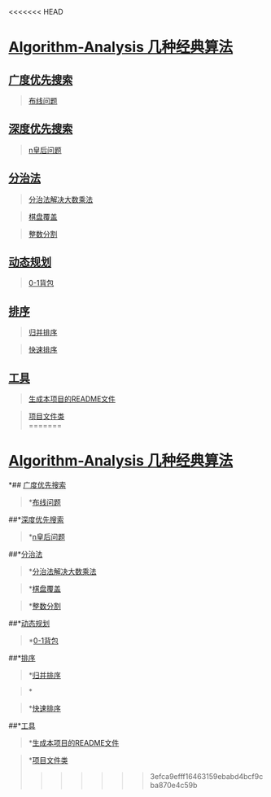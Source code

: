 <<<<<<< HEAD
# [Algorithm-Analysis  几种经典算法](https://github.com/FDws/Algorithm-Analysis/tree/master/src)		

## [广度优先搜索](https://github.com/FDws/Algorithm-Analysis/tree/master/src/bfs)		

> [布线问题](https://github.com/FDws/Algorithm-Analysis/tree/master/src/bfs/RouteProblem.java)		

## [深度优先搜索](https://github.com/FDws/Algorithm-Analysis/tree/master/src/dfs)		

> [n皇后问题](https://github.com/FDws/Algorithm-Analysis/tree/master/src/dfs/King.java)		

## [分治法](https://github.com/FDws/Algorithm-Analysis/tree/master/src/divide)		

> [分治法解决大数乘法](https://github.com/FDws/Algorithm-Analysis/tree/master/src/divide/BigInteger.java)		

> [棋盘覆盖](https://github.com/FDws/Algorithm-Analysis/tree/master/src/divide/CoverChessBoard.java)		

> [整数分割](https://github.com/FDws/Algorithm-Analysis/tree/master/src/divide/IntegerPartition.java)		

## [动态规划](https://github.com/FDws/Algorithm-Analysis/tree/master/src/dp)		

> [0-1背包](https://github.com/FDws/Algorithm-Analysis/tree/master/src/dp/Knapsack01.java)		

## [排序](https://github.com/FDws/Algorithm-Analysis/tree/master/src/sort)		

> [归并排序](https://github.com/FDws/Algorithm-Analysis/tree/master/src/sort/MergeSort.java)		

> [](https://github.com/FDws/Algorithm-Analysis/tree/master/src/sort/Msort.java)		

> [快速排序](https://github.com/FDws/Algorithm-Analysis/tree/master/src/sort/QuickSort.java)		

## [工具](https://github.com/FDws/Algorithm-Analysis/tree/master/src/tools)		

> [生成本项目的README文件](https://github.com/FDws/Algorithm-Analysis/tree/master/src/tools/Project.java)		

> [项目文件类](https://github.com/FDws/Algorithm-Analysis/tree/master/src/tools/ProjectFile.java)		
=======
# [Algorithm-Analysis  几种经典算法](https://github.com/FDws/Algorithm-Analysis/tree/master/src)     

*## [广度优先搜索](https://github.com/FDws/Algorithm-Analysis/tree/master/src/bfs)    

>*[布线问题](https://github.com/FDws/Algorithm-Analysis/tree/master/src/bfs/RouteProblem.java)      

##*[深度优先搜索](https://github.com/FDws/Algorithm-Analysis/tree/master/src/dfs)     

>*[n皇后问题](https://github.com/FDws/Algorithm-Analysis/tree/master/src/dfs/King.java)    

##*[分治法](https://github.com/FDws/Algorithm-Analysis/tree/master/src/divide)    

>*[分治法解决大数乘法](https://github.com/FDws/Algorithm-Analysis/tree/master/src/divide/BigInteger.java)    

>*[棋盘覆盖](https://github.com/FDws/Algorithm-Analysis/tree/master/src/divide/CoverChessBoard.java)    

>*[整数分割](https://github.com/FDws/Algorithm-Analysis/tree/master/src/divide/IntegerPartition.java)    

##*[动态规划](https://github.com/FDws/Algorithm-Analysis/tree/master/src/dp)    

>*[0-1背包](https://github.com/FDws/Algorithm-Analysis/tree/master/src/dp/Knapsack01.java)    

##*[排序](https://github.com/FDws/Algorithm-Analysis/tree/master/src/sort)    

>*[归并排序](https://github.com/FDws/Algorithm-Analysis/tree/master/src/sort/MergeSort.java)    

>*[](https://github.com/FDws/Algorithm-Analysis/tree/master/src/sort/Msort.java)    

>*[快速排序](https://github.com/FDws/Algorithm-Analysis/tree/master/src/sort/QuickSort.java)    

##*[工具](https://github.com/FDws/Algorithm-Analysis/tree/master/src/tools)      

>*[生成本项目的README文件](https://github.com/FDws/Algorithm-Analysis/tree/master/src/tools/Project.java)     

>*[项目文件类](https://github.com/FDws/Algorithm-Analysis/tree/master/src/tools/ProjectFile.java)    
>>>>>>> 3efca9efff16463159ebabd4bcf9cba870e4c59b

